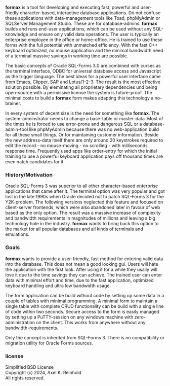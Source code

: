 **formax** is a tool for developing and executing fast,
powerful and user-friedly character-based, interactive
database applications. Do not confuse these applications
with data-management tools like Toad, phpMyAdmin or
SQLServer Management Studio. These are for database-admins.
**formax** builds and runs end-user applications, which can
be used without any SQL-knowledge and ensure only valid data
operations. The user is typically an enterprise employee in
the office or home-office. He is trained to use these forms
with the full potential with unmatched efficiency. With the
fast C++ keyboard optimized, no mouse application and the
minimal bandwidth need of a terminal massive savings in
working time are possible.

The basic concepts of Oracle SQL-Forms 3.0 are combined with
curses as the terminal interface, ODBC for universal
database access and Javascript as the trigger language. The
best ideas for a powerful user interface came from Emacs,
Clipper, SAP and Lotus/1-2-3. The result is the most
effective solution possible. By eleminating all proprietary
dependencies und being open-source with a permissive license
the system is future-proof. The minimal costs to build a
**formax** form makes adapting this technology a no-brainer.

In every system of decent size is the need for something
like **formax**. The system-adminstrator needs to change a
base-table or master-data. Most of the times he is forced to
use error-prone and dangerous SQL or a database-admin-tool
like phpMyAdmin because there was no web-application build
for all these small things. Or for maintaining customer
information. Beside the new address-data itself there are
only around 20 keystrokes required to edit the record - no
mouse-moving - no scrolling - with milliseconds response
time. Frequently used apps like order-entry for which the
initial training to use a powerful keyboard application pays
off thousand times are even natch candidates for it.

### History/Motivation

Oracle SQL-Forms 3 was superior to all other character-based
enterprise applications that came after it. The terminal
option was very popular and got lost in the late 1990s when
Oracle decided not to patch SQL-Forms 3 for the Y2K-problem.
The following versions neglected this feature and focused on
client-server frontends, which were also abandoned later in
favour of web based as the only option. The result was a
massive increase of complexity and bandwidth requirements in
magnitudes of millions and leaving a big technology hole in
the industry. **formax** wants to bring back this option to
the market for all popular databases and all kinds of
terminals and emulations.

### Goals

**formax** wants to provide a user-friendly, fast method for
entering valid data into the database. This does not mean a
good looking gui. Users will hate the application with the
first look. After using it for a while they usally will love
it due to the time savings they can achieve. The trained
user can enter data with minimal effort and time, due to the
fast application, optimized keyboard handling and ultra low
bandwidth usage.

The form application can be build without code by setting up
some data in a couple of tables with minimal programming. A
minimal form to maintain a single table with complete CRUD
functionality can be build with a single line of code within
two seconds. Secure access to the form is easily managed by
setting up a PuTTY-session on any windows machine with
zero-administration on the client. This works from anywhere
without any bandwidth-requirements.

Only the concept is inherited from SQL-Forms 3. There is no
compatibility or migration utility for Oracle Forms sources.

### license

Simplified BSD License  
Copyright (c) 2024, Axel K. Reinhold  
All rights reserved.  
